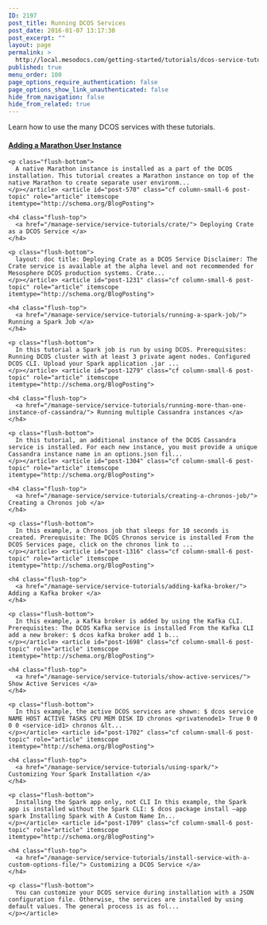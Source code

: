 ```yaml
---
ID: 2197
post_title: Running DCOS Services
post_date: 2016-01-07 13:17:30
post_excerpt: ""
layout: page
permalink: >
  http://local.mesodocs.com/getting-started/tutorials/dcos-service-tutorials-2/
published: true
menu_order: 100
page_options_require_authentication: false
page_options_show_link_unauthenticated: false
hide_from_navigation: false
hide_from_related: true
---
```

Learn how to use the many DCOS services with these tutorials.

<div class="container-pod container-pod-short-top flush-bottom">
  <div class="row flex-box flex-box-fit-height flex-box-wrap row-grid">
    <article id="post-580" class="cf column-small-6 post-topic" role="article" itemscope itemtype="http://schema.org/BlogPosting"> <h4 class="flush-top">
      <a href="/manage-service/service-tutorials/marathon-add-user/"> Adding a Marathon User Instance </a>
    </h4>
    
    <p class="flush-bottom">
      A native Marathon instance is installed as a part of the DCOS installation. This tutorial creates a Marathon instance on top of the native Marathon to create separate user environm...
    </p></article> <article id="post-570" class="cf column-small-6 post-topic" role="article" itemscope itemtype="http://schema.org/BlogPosting"> 
    
    <h4 class="flush-top">
      <a href="/manage-service/service-tutorials/crate/"> Deploying Crate as a DCOS Service </a>
    </h4>
    
    <p class="flush-bottom">
      layout: doc title: Deploying Crate as a DCOS Service Disclaimer: The Crate service is available at the alpha level and not recommended for Mesosphere DCOS production systems. Crate...
    </p></article> <article id="post-1231" class="cf column-small-6 post-topic" role="article" itemscope itemtype="http://schema.org/BlogPosting"> 
    
    <h4 class="flush-top">
      <a href="/manage-service/service-tutorials/running-a-spark-job/"> Running a Spark Job </a>
    </h4>
    
    <p class="flush-bottom">
      In this tutorial a Spark job is run by using DCOS. Prerequisites: Running DCOS cluster with at least 3 private agent nodes. Configured DCOS CLI. Upload your Spark application .jar ...
    </p></article> <article id="post-1279" class="cf column-small-6 post-topic" role="article" itemscope itemtype="http://schema.org/BlogPosting"> 
    
    <h4 class="flush-top">
      <a href="/manage-service/service-tutorials/running-more-than-one-instance-of-cassandra/"> Running multiple Cassandra instances </a>
    </h4>
    
    <p class="flush-bottom">
      In this tutorial, an additional instance of the DCOS Cassandra service is installed. For each new instance, you must provide a unique Cassandra instance name in an options.json fil...
    </p></article> <article id="post-1304" class="cf column-small-6 post-topic" role="article" itemscope itemtype="http://schema.org/BlogPosting"> 
    
    <h4 class="flush-top">
      <a href="/manage-service/service-tutorials/creating-a-chronos-job/"> Creating a Chronos job </a>
    </h4>
    
    <p class="flush-bottom">
      In this example, a Chronos job that sleeps for 10 seconds is created. Prerequisite: The DCOS Chronos service is installed From the DCOS Services page, click on the chronos link to ...
    </p></article> <article id="post-1316" class="cf column-small-6 post-topic" role="article" itemscope itemtype="http://schema.org/BlogPosting"> 
    
    <h4 class="flush-top">
      <a href="/manage-service/service-tutorials/adding-kafka-broker/"> Adding a Kafka broker </a>
    </h4>
    
    <p class="flush-bottom">
      In this example, a Kafka broker is added by using the Kafka CLI. Prerequisites: The DCOS Kafka service is installed From the Kafka CLI add a new broker: $ dcos kafka broker add 1 b...
    </p></article> <article id="post-1698" class="cf column-small-6 post-topic" role="article" itemscope itemtype="http://schema.org/BlogPosting"> 
    
    <h4 class="flush-top">
      <a href="/manage-service/service-tutorials/show-active-services/"> Show Active Services </a>
    </h4>
    
    <p class="flush-bottom">
      In this example, the active DCOS services are shown: $ dcos service NAME HOST ACTIVE TASKS CPU MEM DISK ID chronos <privatenode1> True 0 0 0 0 <service-id1> chronos &lt...
    </p></article> <article id="post-1702" class="cf column-small-6 post-topic" role="article" itemscope itemtype="http://schema.org/BlogPosting"> 
    
    <h4 class="flush-top">
      <a href="/manage-service/service-tutorials/using-spark/"> Customizing Your Spark Installation </a>
    </h4>
    
    <p class="flush-bottom">
      Installing the Spark app only, not CLI In this example, the Spark app is installed without the Spark CLI: $ dcos package install —app spark Installing Spark with A Custom Name In...
    </p></article> <article id="post-1709" class="cf column-small-6 post-topic" role="article" itemscope itemtype="http://schema.org/BlogPosting"> 
    
    <h4 class="flush-top">
      <a href="/manage-service/service-tutorials/install-service-with-a-custom-options-file/"> Customizing a DCOS Service </a>
    </h4>
    
    <p class="flush-bottom">
      You can customize your DCOS service during installation with a JSON configuration file. Otherwise, the services are installed by using default values. The general process is as fol...
    </p></article>
  </div>
</div>